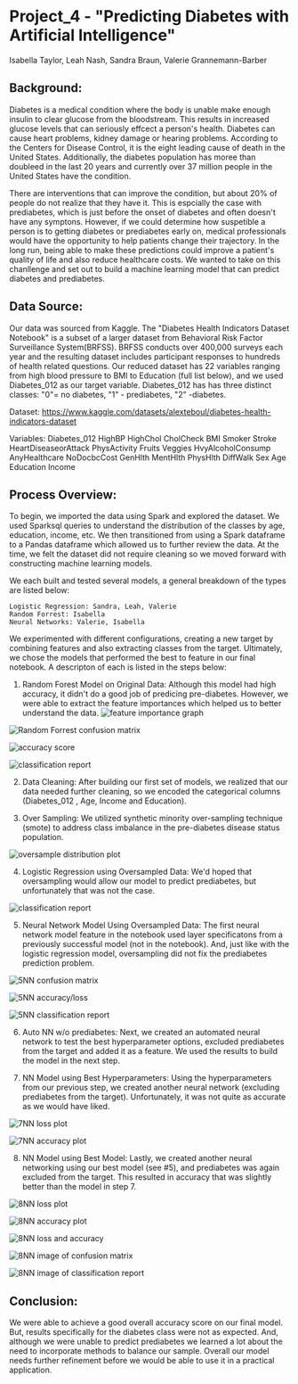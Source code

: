 # Project_4  - "Predicting Diabetes with Artificial Intelligence"
Isabella Taylor, Leah Nash, Sandra Braun, Valerie Grannemann-Barber

## Background:
Diabetes is a medical condition where the body is unable make enough insulin to clear glucose from the bloodstream. This results in increased glucose levels that can seriously effcect a person's health. Diabetes can cause heart problems, kidney damage or hearing problems. According to the Centers for Disease Control, it is the eight leading cause of death in the United States.  Additionally, the diabetes population has moree than doubleed in the last 20 years and currently over 37 million people in the United States have the condition.

There are interventions that can improve the condition, but about 20% of people do not realize that they have it. This is espcially the case with prediabetes, which is just before the onset of diabetes and often doesn't have any symptons.  However, if we could determine how suspetible a person is to getting diabetes or prediabetes early on, medical professionals would have the opportunity to help patients change their trajectory. In the long run, being able to make these predictions could improve a patient's quality of life and also reduce healthcare costs. We wanted to take on this chanllenge and set out to build a machine learning model that can predict diabetes and prediabetes.


## Data Source: 
Our data was sourced from Kaggle. The "Diabetes Health Indicators Dataset Notebook" is a subset of a larger dataset from Behavioral Risk Factor Surveillance System(BRFSS). BRFSS conducts over 400,000 surveys each year and the resulting dataset includes participant responses to hundreds of health related questions.  Our reduced dataset has 22 variables ranging from high blood pressure to BMI to Education (full list below), and we used Diabetes_012 as our target variable. Diabetes_012 has has three distinct classes: "0"= no diabetes, "1" - prediabetes, "2" -diabetes. 

Dataset: https://www.kaggle.com/datasets/alexteboul/diabetes-health-indicators-dataset

Variables:
Diabetes_012
HighBP
HighChol
CholCheck
BMI
Smoker
Stroke
HeartDiseaseorAttack
PhysActivity
Fruits
Veggies
HvyAlcoholConsump
AnyHealthcare
NoDocbcCost
GenHlth
MentHlth
PhysHlth
DiffWalk
Sex
Age
Education
Income


## Process Overview:
To begin, we imported the data using Spark and explored the dataset.  We used Sparksql queries to understand the distribution of the classes by age, education, income, etc. We then transitioned from using a Spark dataframe to a Pandas dataframe which allowed us to further review the data. At the time, we felt the dataset did not require cleaning so we moved forward with constructing machine learning models. 

We each built and tested several models, a general breakdown of the types are listed below:

    Logistic Regression: Sandra, Leah, Valerie
    Random Forrest: Isabella
    Neural Networks: Valerie, Isabella

We experimented with different configurations, creating a new target by combining features and also extracting classes from the target. Ultimately, we chose the models that performed the best to feature in our final notebook. A descripton of each is listed in the steps below:


1. Random Forest Model on Original Data:
Although this model had high accuracy, it didn't do a good job of predicing pre-diabetes. However, we were able to extract the feature importances which helped us to better understand the data.
![feature importance graph](/Images/FeagureImportances.png)

![Random Forrest confusion matrix](/Images/RandomForrestCofusion.png)

![accuracy score](/Images/RFAccuracy.png)

![classification report](/Images/RFclassificaton.png)


2. Data Cleaning: 
After building our first set of models, we realized that our data needed further cleaning, so we encoded the categorical columns (Diabetes_012 , Age, Income and Education).


3. Over Sampling:
We utilized synthetic minority over-sampling technique (smote) to address class
imbalance in the pre-diabetes disease status population.

![oversample distribution plot](/Images/Count_status.png)


4. Logistic Regression using Oversampled Data:
We'd hoped that oversampling would allow our model to predict prediabetes, but unfortunately that was not the case.

![classification report](/Images/logistic_classification.png)

5. Neural Network Model Using Oversampled Data:
The first neural network model feature in the notebook used layer specificatons from
a previously successful model (not in the notebook). And, just like with the logistic regression model, oversampling did not fix the prediabetes prediction problem. 

![5NN confusion matrix](/Images/5NN_confustion.png)

![5NN accuracy/loss](/Images/5NN_loss_accuracy.png)

![5NN classification report](/Images/5NN_classification.png)

6. Auto NN w/o prediabetes:
Next, we created an automated neural network to test the best hyperparameter options, excluded prediabetes from the target and added it as a feature. We used the results to build the model in the next step. 

7. NN Model using Best Hyperparameters:
Using the hyperparameters from our previous step, we created another neural network (excluding prediabetes from the target). Unfortunately, it was not quite as accurate as we would have liked.

![7NN loss plot](/Images/7NN_loss_plot.png)

![7NN accuracy plot](/Images/7NN_acc_plot.png)


8. NN Model using Best Model:
Lastly, we created another neural networking using our best model (see #5), and prediabetes was again excluded from the target. This resulted in accuracy that was slightly better than the model in step 7.

![8NN loss plot](/Images/8NN_loss.png)

![8NN accuracy plot](/Images/8NN_accuracy.png)

![8NN loss and accuracy](/Images/8NN_loss_accuracy.png)

![8NN image of confusion matrix](/Images/8NN_confusion.png)

![8NN image of classification report](/Images/8NN_classification.png) 


## Conclusion:
We were able to achieve a good overall accuracy score on our final model. But, results specifically for the diabetes class were not as expected.  And, although we were unable to predict prediabetes we learned a lot about the need to incorporate methods to balance our sample. Overall our model needs further refinement before we would be able to use it in a practical application.  
